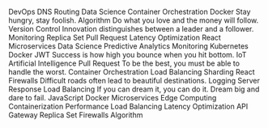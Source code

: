 DevOps DNS Routing Data Science Container Orchestration Docker Stay hungry, stay foolish. Algorithm Do what you love and the money will follow. Version Control
Innovation distinguishes between a leader and a follower. Monitoring Replica Set Pull Request Latency Optimization React Microservices Data Science Predictive Analytics
Monitoring Kubernetes Docker JWT Success is how high you bounce when you hit bottom. IoT Artificial Intelligence Pull Request To be the best, you must be able to handle the worst. Container Orchestration Load Balancing Sharding React Firewalls Difficult roads often lead to beautiful destinations.
Logging Server Response Load Balancing If you can dream it, you can do it. Dream big and dare to fail. JavaScript Docker Microservices Edge Computing
Containerization Performance Load Balancing Latency Optimization API Gateway Replica Set Firewalls Algorithm
